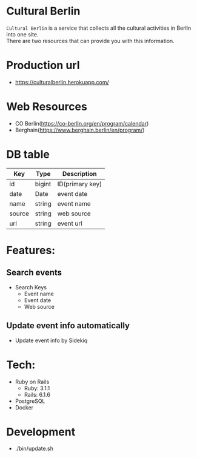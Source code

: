 # Cultural Berlin

`Cultural Berlin` is a service that collects all the cultural activities in Berlin into one site.  
There are two resources that can provide you with this information.

# Production url
- https://culturalberlin.herokuapp.com/

# Web Resources
- CO Berlin(https://co-berlin.org/en/program/calendar)
- Berghain(https://www.berghain.berlin/en/program/)

# DB table
|  Key  |  Type  |  Description  |
| ---- | ---- | ---- |
|  id  |  bigint  | ID(primary key) |
|  date  |  Date  | event date |
|  name  |  string  | event name |
|  source  |  string  | web source |
|  url  |  string  | event url |

# Features:

## Search events
- Search Keys
  - Event name
  - Event date
  - Web source

## Update event info automatically
- Update event info by Sidekiq

# Tech:
- Ruby on Rails
  - Ruby: 3.1.1
  - Rails: 6.1.6
- PostgreSQL
- Docker

# Development
- ./bin/update.sh
